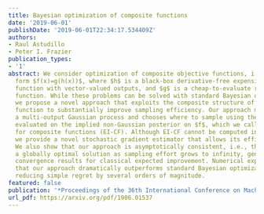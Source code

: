 ```yaml
---
title: Bayesian optimization of composite functions
date: '2019-06-01'
publishDate: '2019-06-01T22:34:17.534409Z'
authors:
- Raul Astudillo
- Peter I. Frazier
publication_types:
- '1'
abstract: We consider optimization of composite objective functions, i.e., of the
  form $f(x)=g(h(x))$, where $h$ is a black-box derivative-free expensive-to-evaluate
  function with vector-valued outputs, and $g$ is a cheap-to-evaluate real-valued
  function. While these problems can be solved with standard Bayesian optimization,
  we propose a novel approach that exploits the composite structure of the objective
  function to substantially improve sampling efficiency. Our approach models $h$ using
  a multi-output Gaussian process and chooses where to sample using the expected improvement
  evaluated on the implied non-Gaussian posterior on $f$, which we call expected improvement
  for composite functions (EI-CF). Although EI-CF cannot be computed in closed form,
  we provide a novel stochastic gradient estimator that allows its efficient maximization.
  We also show that our approach is asymptotically consistent, i.e., that it recovers
  a globally optimal solution as sampling effort grows to infinity, generalizing previous
  convergence results for classical expected improvement. Numerical experiments show
  that our approach dramatically outperforms standard Bayesian optimization benchmarks,
  reducing simple regret by several orders of magnitude.
featured: false
publication: '*Proceedings of the 36th International Conference on Machine Learning*'
url_pdf: https://arxiv.org/pdf/1906.01537
---
```


